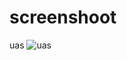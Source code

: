 # screenshoot
uas
![uas](https://user-images.githubusercontent.com/56243487/72233730-aa648800-35fb-11ea-9a76-dac0201a6a86.PNG)

